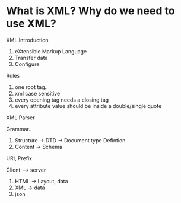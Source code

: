 # What is XML? Why do we need to use XML?

XML Introduction
1. eXtensible Markup Language
2. Transfer data
3. Configure

Rules
1. one root tag..
2. xml case sensitive
3. every opening tag needs a closing tag
4. every attribute value should be inside a double/single quote

XML Parser

Grammar..
1. Structure -> DTD -> Document type Defintion
2. Content -> Schema

URI, Prefix

Client --> server
1. HTML -> Layout, data
2. XML -> data
3. json 